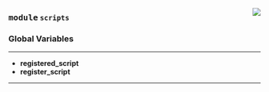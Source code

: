 <!-- markdownlint-disable -->

<a href="https://github.com/fuliucansheng/unitorch/blob/master/scripts/__init__.py#L0"><img align="right" style="float:right;" src="https://img.shields.io/badge/-source-cccccc?style=flat-square"></a>

### <kbd>module</kbd> `scripts`




### **Global Variables**
---------------
- **registered_script**
- **register_script**




---

